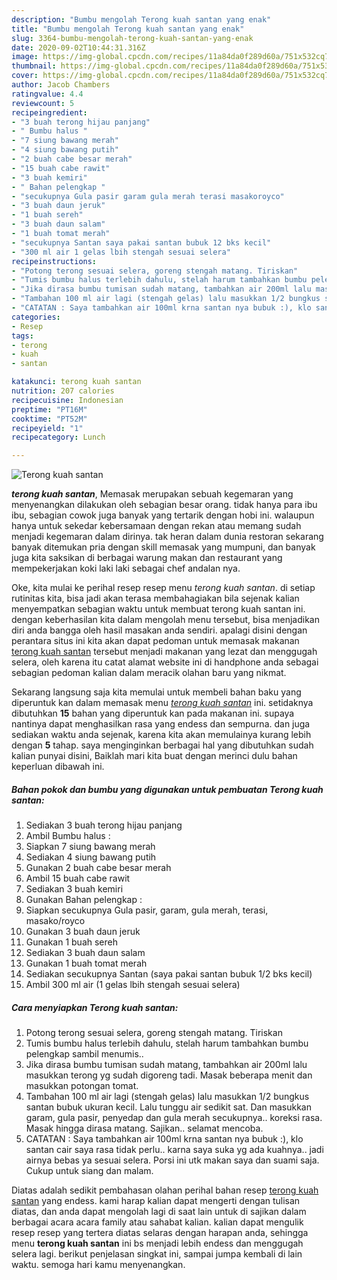 ```yaml
---
description: "Bumbu mengolah Terong kuah santan yang enak"
title: "Bumbu mengolah Terong kuah santan yang enak"
slug: 3364-bumbu-mengolah-terong-kuah-santan-yang-enak
date: 2020-09-02T10:44:31.316Z
image: https://img-global.cpcdn.com/recipes/11a84da0f289d60a/751x532cq70/terong-kuah-santan-foto-resep-utama.jpg
thumbnail: https://img-global.cpcdn.com/recipes/11a84da0f289d60a/751x532cq70/terong-kuah-santan-foto-resep-utama.jpg
cover: https://img-global.cpcdn.com/recipes/11a84da0f289d60a/751x532cq70/terong-kuah-santan-foto-resep-utama.jpg
author: Jacob Chambers
ratingvalue: 4.4
reviewcount: 5
recipeingredient:
- "3 buah terong hijau panjang"
- " Bumbu halus "
- "7 siung bawang merah"
- "4 siung bawang putih"
- "2 buah cabe besar merah"
- "15 buah cabe rawit"
- "3 buah kemiri"
- " Bahan pelengkap "
- "secukupnya Gula pasir garam gula merah terasi masakoroyco"
- "3 buah daun jeruk"
- "1 buah sereh"
- "3 buah daun salam"
- "1 buah tomat merah"
- "secukupnya Santan saya pakai santan bubuk 12 bks kecil"
- "300 ml air 1 gelas lbih stengah sesuai selera"
recipeinstructions:
- "Potong terong sesuai selera, goreng stengah matang. Tiriskan"
- "Tumis bumbu halus terlebih dahulu, stelah harum tambahkan bumbu pelengkap sambil menumis.."
- "Jika dirasa bumbu tumisan sudah matang, tambahkan air 200ml lalu masukkan terong yg sudah digoreng tadi. Masak beberapa menit dan masukkan potongan tomat."
- "Tambahan 100 ml air lagi (stengah gelas) lalu masukkan 1/2 bungkus santan bubuk ukuran kecil. Lalu tunggu air sedikit sat. Dan masukkan garam, gula pasir, penyedap dan gula merah secukupnya.. koreksi rasa. Masak hingga dirasa matang. Sajikan.. selamat mencoba."
- "CATATAN : Saya tambahkan air 100ml krna santan nya bubuk :), klo santan cair saya rasa tidak perlu.. karna saya suka yg ada kuahnya.. jadi airnya bebas ya sesuai selera. Porsi ini utk makan saya dan suami saja. Cukup untuk siang dan malam."
categories:
- Resep
tags:
- terong
- kuah
- santan

katakunci: terong kuah santan 
nutrition: 207 calories
recipecuisine: Indonesian
preptime: "PT16M"
cooktime: "PT52M"
recipeyield: "1"
recipecategory: Lunch

---
```



![Terong kuah santan](https://img-global.cpcdn.com/recipes/11a84da0f289d60a/751x532cq70/terong-kuah-santan-foto-resep-utama.jpg)

<b><i>terong kuah santan</i></b>, Memasak merupakan sebuah kegemaran yang menyenangkan dilakukan oleh sebagian besar orang. tidak hanya para ibu ibu, sebagian cowok juga banyak yang tertarik dengan hobi ini. walaupun hanya untuk sekedar kebersamaan dengan rekan atau memang sudah menjadi kegemaran dalam dirinya. tak heran dalam dunia restoran sekarang banyak ditemukan pria dengan skill memasak yang mumpuni, dan banyak juga kita saksikan di berbagai warung makan dan restaurant yang mempekerjakan koki laki laki sebagai chef andalan nya.

Oke, kita mulai ke perihal resep resep menu <i>terong kuah santan</i>. di setiap rutinitas kita, bisa jadi akan terasa membahagiakan bila sejenak kalian menyempatkan sebagian waktu untuk membuat terong kuah santan ini. dengan keberhasilan kita dalam mengolah menu tersebut, bisa menjadikan diri anda bangga oleh hasil masakan anda sendiri. apalagi disini dengan perantara situs ini kita akan dapat pedoman untuk memasak makanan <u>terong kuah santan</u> tersebut menjadi makanan yang lezat dan menggugah selera, oleh karena itu catat alamat website ini di handphone anda sebagai sebagian pedoman kalian dalam meracik olahan baru yang nikmat.




Sekarang langsung saja kita memulai untuk membeli bahan baku yang diperuntuk kan dalam memasak menu <u><i>terong kuah santan</i></u> ini. setidaknya dibutuhkan <b>15</b> bahan yang diperuntuk kan pada makanan ini. supaya nantinya dapat menghasilkan rasa yang endess dan sempurna. dan juga sediakan waktu anda sejenak, karena kita akan memulainya kurang lebih dengan <b>5</b> tahap. saya menginginkan berbagai hal yang dibutuhkan sudah kalian punyai disini, Baiklah mari kita buat dengan merinci dulu bahan keperluan dibawah ini.

<!--inarticleads1-->

##### Bahan pokok dan bumbu yang digunakan untuk pembuatan Terong kuah santan:

1. Sediakan 3 buah terong hijau panjang
1. Ambil  Bumbu halus :
1. Siapkan 7 siung bawang merah
1. Sediakan 4 siung bawang putih
1. Gunakan 2 buah cabe besar merah
1. Ambil 15 buah cabe rawit
1. Sediakan 3 buah kemiri
1. Gunakan  Bahan pelengkap :
1. Siapkan secukupnya Gula pasir, garam, gula merah, terasi, masako/royco
1. Gunakan 3 buah daun jeruk
1. Gunakan 1 buah sereh
1. Sediakan 3 buah daun salam
1. Gunakan 1 buah tomat merah
1. Sediakan secukupnya Santan (saya pakai santan bubuk 1/2 bks kecil)
1. Ambil 300 ml air (1 gelas lbih stengah sesuai selera)




<!--inarticleads2-->

##### Cara menyiapkan Terong kuah santan:

1. Potong terong sesuai selera, goreng stengah matang. Tiriskan
1. Tumis bumbu halus terlebih dahulu, stelah harum tambahkan bumbu pelengkap sambil menumis..
1. Jika dirasa bumbu tumisan sudah matang, tambahkan air 200ml lalu masukkan terong yg sudah digoreng tadi. Masak beberapa menit dan masukkan potongan tomat.
1. Tambahan 100 ml air lagi (stengah gelas) lalu masukkan 1/2 bungkus santan bubuk ukuran kecil. Lalu tunggu air sedikit sat. Dan masukkan garam, gula pasir, penyedap dan gula merah secukupnya.. koreksi rasa. Masak hingga dirasa matang. Sajikan.. selamat mencoba.
1. CATATAN : Saya tambahkan air 100ml krna santan nya bubuk :), klo santan cair saya rasa tidak perlu.. karna saya suka yg ada kuahnya.. jadi airnya bebas ya sesuai selera. Porsi ini utk makan saya dan suami saja. Cukup untuk siang dan malam.




Diatas adalah sedikit pembahasan olahan perihal bahan resep <u>terong kuah santan</u> yang endess. kami harap kalian dapat mengerti dengan tulisan diatas, dan anda dapat mengolah lagi di saat lain untuk di sajikan dalam berbagai acara acara family atau sahabat kalian. kalian dapat mengulik resep resep yang tertera diatas selaras dengan harapan anda, sehingga menu <b>terong kuah santan</b> ini bs menjadi lebih endess dan menggugah selera lagi. berikut penjelasan singkat ini, sampai jumpa kembali di lain waktu. semoga hari kamu menyenangkan.
